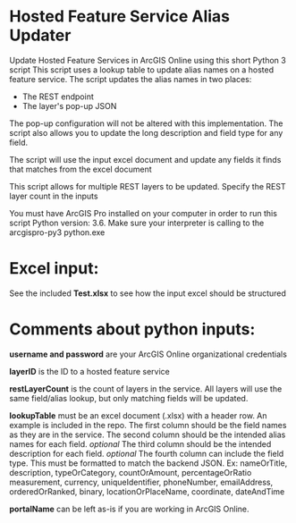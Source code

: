 # Hosted Feature Service Alias Updater
Update Hosted Feature Services in ArcGIS Online using this short Python 3 script
This script uses a lookup table to update alias names on a hosted feature service.
The script updates the alias names in two places:
  - The REST endpoint
  - The layer's pop-up JSON
  
The pop-up configuration will not be altered with this implementation.
The script also allows you to update the long description and field type for any field.

The script will use the input excel document and update any fields it finds that matches from the excel document

This script allows for multiple REST layers to be updated. Specify the REST layer count in the inputs

You must have ArcGIS Pro installed on your computer in order to run this script
Python version: 3.6. Make sure your interpreter is calling to the arcgispro-py3 python.exe

# Excel input:
See the included **Test.xlsx** to see how the input excel should be structured

# Comments about python inputs:
**username and password** are your ArcGIS Online organizational credentials

**layerID** is the ID to a hosted feature service 

**restLayerCount** is the count of layers in the service. All layers will use
              the same field/alias lookup, but only matching fields will be updated.

**lookupTable** must be an excel document (.xlsx) with a header row. An example is included in the repo.
The first column should be the field names as they are in the service.
The second column should be the intended alias names for each field.
*optional* The third column should be the intended description for each field.
*optional* The fourth column can include the field type. This must be formatted
          to match the backend JSON. 
           Ex:  nameOrTitle, description, typeOrCategory, countOrAmount, percentageOrRatio
               measurement, currency, uniqueIdentifier, phoneNumber, emailAddress,
               orderedOrRanked, binary, locationOrPlaceName, coordinate, dateAndTime

 **portalName** can be left as-is if you are working in ArcGIS Online.
